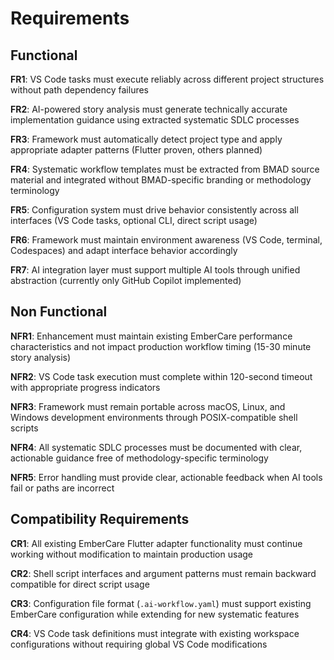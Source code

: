 # Requirements

## Functional

**FR1**: VS Code tasks must execute reliably across different project structures without path dependency failures

**FR2**: AI-powered story analysis must generate technically accurate implementation guidance using extracted systematic SDLC processes

**FR3**: Framework must automatically detect project type and apply appropriate adapter patterns (Flutter proven, others planned)

**FR4**: Systematic workflow templates must be extracted from BMAD source material and integrated without BMAD-specific branding or methodology terminology

**FR5**: Configuration system must drive behavior consistently across all interfaces (VS Code tasks, optional CLI, direct script usage)

**FR6**: Framework must maintain environment awareness (VS Code, terminal, Codespaces) and adapt interface behavior accordingly

**FR7**: AI integration layer must support multiple AI tools through unified abstraction (currently only GitHub Copilot implemented)

## Non Functional

**NFR1**: Enhancement must maintain existing EmberCare performance characteristics and not impact production workflow timing (15-30 minute story analysis)

**NFR2**: VS Code task execution must complete within 120-second timeout with appropriate progress indicators

**NFR3**: Framework must remain portable across macOS, Linux, and Windows development environments through POSIX-compatible shell scripts

**NFR4**: All systematic SDLC processes must be documented with clear, actionable guidance free of methodology-specific terminology

**NFR5**: Error handling must provide clear, actionable feedback when AI tools fail or paths are incorrect

## Compatibility Requirements

**CR1**: All existing EmberCare Flutter adapter functionality must continue working without modification to maintain production usage

**CR2**: Shell script interfaces and argument patterns must remain backward compatible for direct script usage

**CR3**: Configuration file format (`.ai-workflow.yaml`) must support existing EmberCare configuration while extending for new systematic features  

**CR4**: VS Code task definitions must integrate with existing workspace configurations without requiring global VS Code modifications
